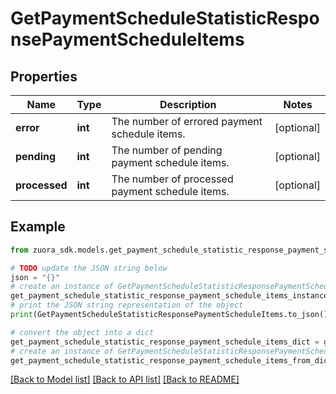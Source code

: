 # GetPaymentScheduleStatisticResponsePaymentScheduleItems


## Properties

Name | Type | Description | Notes
------------ | ------------- | ------------- | -------------
**error** | **int** | The number of errored payment schedule items.                | [optional] 
**pending** | **int** | The number of pending payment schedule items.  | [optional] 
**processed** | **int** | The number of processed payment schedule items.   | [optional] 

## Example

```python
from zuora_sdk.models.get_payment_schedule_statistic_response_payment_schedule_items import GetPaymentScheduleStatisticResponsePaymentScheduleItems

# TODO update the JSON string below
json = "{}"
# create an instance of GetPaymentScheduleStatisticResponsePaymentScheduleItems from a JSON string
get_payment_schedule_statistic_response_payment_schedule_items_instance = GetPaymentScheduleStatisticResponsePaymentScheduleItems.from_json(json)
# print the JSON string representation of the object
print(GetPaymentScheduleStatisticResponsePaymentScheduleItems.to_json())

# convert the object into a dict
get_payment_schedule_statistic_response_payment_schedule_items_dict = get_payment_schedule_statistic_response_payment_schedule_items_instance.to_dict()
# create an instance of GetPaymentScheduleStatisticResponsePaymentScheduleItems from a dict
get_payment_schedule_statistic_response_payment_schedule_items_from_dict = GetPaymentScheduleStatisticResponsePaymentScheduleItems.from_dict(get_payment_schedule_statistic_response_payment_schedule_items_dict)
```
[[Back to Model list]](../README.md#documentation-for-models) [[Back to API list]](../README.md#documentation-for-api-endpoints) [[Back to README]](../README.md)


